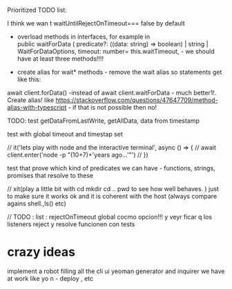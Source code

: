 Prioritized TODO list: 


I think we wan t waitUntilRejectOnTimeout=== false by default

 * overload methods in interfaces, for example in  
 public waitForData (
    predicate?: ((data: string) => boolean) | string | WaitForDataOptions,
    timeout: number= this.waitTimeout,   - 
    we should have at least three methods!!!! 


* create alias for wait* methods - remove the wait alias so statements get like this: 

await client.forData()  -instead of await client.waitForData - much better1!. Create alias! like https://stackoverflow.com/questions/47647709/method-alias-with-typescript - if that is not possible then no!
 

TODO: test getDataFromLastWrite, getAllData,  data from timestamp

test with global timeout and timestap set


 // it('lets play with node and the interactive terminal', async () => {
  //   await client.enter('node -p "(10+7)+\'years ago...\'"')
  // })




test that prove which kind of predicates we can have - functions, strings, promises that resolve to these




  // xit(play a little bit with cd mkdir cd .. pwd to see how well behaves. ) just to make sure it works ok and it is coherent with the host (always compare agains shell.,ls() etc)







// TODO : list : rejectOnTimeout global cocmo opcion!!! y veyr ficar q los listeners reject y resolve funcionen con tests





# crazy ideas

implement a robot filling all the cli ui yeoman generator and inquirer we have at work like yo n - deploy , etc
